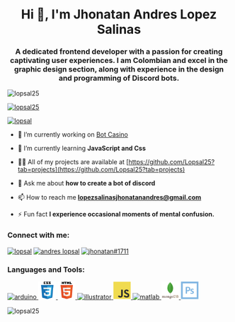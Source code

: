 <h1 align="center">Hi 👋, I'm Jhonatan Andres Lopez Salinas</h1>
<h3 align="center">A dedicated frontend developer with a passion for creating captivating user experiences. I am Colombian and excel in the graphic design section, along with experience in the design and programming of Discord bots.</h3>

<p align="left"> <img src="https://komarev.com/ghpvc/?username=lopsal25&label=Profile%20views&color=0e75b6&style=flat" alt="lopsal25" /> </p>

<p align="left"> <a href="https://github.com/ryo-ma/github-profile-trophy"><img src="https://github-profile-trophy.vercel.app/?username=lopsal25" alt="lopsal25" /></a> </p>

<p align="left"> <a href="https://twitter.com/lopsal" target="blank"><img src="https://img.shields.io/twitter/follow/lopsal?logo=twitter&style=for-the-badge" alt="lopsal" /></a> </p>

- 🔭 I’m currently working on [Bot Casino](https://github.com/Mafoxi/Bot.Discord.Prueba)

- 🌱 I’m currently learning **JavaScript and Css**

- 👨‍💻 All of my projects are available at [https://github.com/Lopsal25?tab=projects](https://github.com/Lopsal25?tab=projects)

- 💬 Ask me about **how to create a bot of discord**

- 📫 How to reach me **lopezsalinasjhonatanandres@gmail.com**

- ⚡ Fun fact **I experience occasional moments of mental confusion.**

<h3 align="left">Connect with me:</h3>
<p align="left">
<a href="https://twitter.com/lopsal" target="blank"><img align="center" src="https://raw.githubusercontent.com/rahuldkjain/github-profile-readme-generator/master/src/images/icons/Social/twitter.svg" alt="lopsal" height="30" width="40" /></a>
<a href="https://instagram.com/andres lopsal" target="blank"><img align="center" src="https://raw.githubusercontent.com/rahuldkjain/github-profile-readme-generator/master/src/images/icons/Social/instagram.svg" alt="andres lopsal" height="30" width="40" /></a>
<a href="https://discord.gg/jhonatan#1711" target="blank"><img align="center" src="https://raw.githubusercontent.com/rahuldkjain/github-profile-readme-generator/master/src/images/icons/Social/discord.svg" alt="jhonatan#1711" height="30" width="40" /></a>
</p>

<h3 align="left">Languages and Tools:</h3>
<p align="left"> <a href="https://www.arduino.cc/" target="_blank" rel="noreferrer"> <img src="https://cdn.worldvectorlogo.com/logos/arduino-1.svg" alt="arduino" width="40" height="40"/> </a> <a href="https://www.w3schools.com/css/" target="_blank" rel="noreferrer"> <img src="https://raw.githubusercontent.com/devicons/devicon/master/icons/css3/css3-original-wordmark.svg" alt="css3" width="40" height="40"/> </a> <a href="https://www.w3.org/html/" target="_blank" rel="noreferrer"> <img src="https://raw.githubusercontent.com/devicons/devicon/master/icons/html5/html5-original-wordmark.svg" alt="html5" width="40" height="40"/> </a> <a href="https://www.adobe.com/in/products/illustrator.html" target="_blank" rel="noreferrer"> <img src="https://www.vectorlogo.zone/logos/adobe_illustrator/adobe_illustrator-icon.svg" alt="illustrator" width="40" height="40"/> </a> <a href="https://developer.mozilla.org/en-US/docs/Web/JavaScript" target="_blank" rel="noreferrer"> <img src="https://raw.githubusercontent.com/devicons/devicon/master/icons/javascript/javascript-original.svg" alt="javascript" width="40" height="40"/> </a> <a href="https://www.mathworks.com/" target="_blank" rel="noreferrer"> <img src="https://upload.wikimedia.org/wikipedia/commons/2/21/Matlab_Logo.png" alt="matlab" width="40" height="40"/> </a> <a href="https://www.mongodb.com/" target="_blank" rel="noreferrer"> <img src="https://raw.githubusercontent.com/devicons/devicon/master/icons/mongodb/mongodb-original-wordmark.svg" alt="mongodb" width="40" height="40"/> </a> <a href="https://www.photoshop.com/en" target="_blank" rel="noreferrer"> <img src="https://raw.githubusercontent.com/devicons/devicon/master/icons/photoshop/photoshop-line.svg" alt="photoshop" width="40" height="40"/> </a> </p>

<p><img align="center" src="https://github-readme-stats.vercel.app/api/top-langs?username=lopsal25&show_icons=true&locale=en&layout=compact" alt="lopsal25" /></p>
